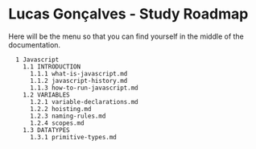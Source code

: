 # Lucas Gonçalves - Study Roadmap

Here will be the menu so that you can find yourself in the middle of the documentation.

```
  1 Javascript
    1.1 INTRODUCTION
      1.1.1 what-is-javascript.md
      1.1.2 javascript-history.md
      1.1.3 how-to-run-javascript.md
    1.2 VARIABLES
      1.2.1 variable-declarations.md
      1.2.2 hoisting.md
      1.2.3 naming-rules.md
      1.2.4 scopes.md
    1.3 DATATYPES
      1.3.1 primitive-types.md
```

